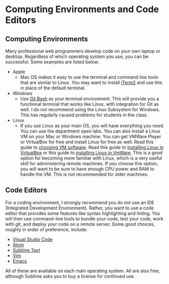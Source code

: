 # Computing Environments and Code Editors

## Computing Environments
Many professional web programmers develop code on your own laptop or desktop. 
Regardless of which operating system you use, you can be successful. 
Some examples are listed below.

- Apple
  - Mac OS makes it easy to use the terminal and command line tools that are similar to Linux. You may want to install 
[iTerm2](https://iterm2.com/) and use this in place of the default terminal.
- Windows
  - Use [Git Bash](https://gitforwindows.org/) as your terminal environment. 
 This will provide you a functional terminal that works like Linux, with integration for Git as well. 
 I do not recommend using the Linux Subsystem for Windows. This has regularly caused problems for students in the class.
- Linux
  - If you use Linux as your main OS, you will have everything you need. You can use the department open labs. 
You can also install a Linux VM on your Mac or Windows machine. 
You can get VMWare Player or VirtualBox for free and install Linux for free as well. 
Read this guide to [choosing VM software](https://www.digitaltrends.com/computing/best-virtual-machine-apps-for-mac-linux-and-windows-pcs/). 
Read this guide to [installing Linux in VirtualBox](https://www.lifewire.com/install-ubuntu-linux-windows-10-steps-2202108) 
or this guide to [installing Linux in VmWare](https://www.makeuseof.com/tag/install-linux-windows-vmware-virtual-machine/). 
This is a good option for becoming more familiar with Linux, which is a very useful skill for administering remote machines. 
If you choose this option, you will want to be sure to have enough CPU power and RAM to handle the VM. 
This is not recommended for older machines.

## Code Editors
For a coding environment, I strongly recommend you do not use an IDE (Integrated Development Environment). 
Rather, you want to use a code editor that provides some features like syntax highlighting and linting. 
You will then use command-line tools to bundle your code, test your code, work with git, and deploy your code on a remote server. 
Some good choices, roughly in order of preference, include:

- [Visual Studio Code](https://code.visualstudio.com/)
- [Atom](https://atom.io/)
- [Sublime Text](https://www.sublimetext.com/3)
- [Vim](https://vim.sourceforge.io/download.php)
- [Emacs](https://www.gnu.org/software/emacs/download.html)

All of these are available on each main operating system. 
All are also free, although Sublime asks you to buy a license for continued use.

